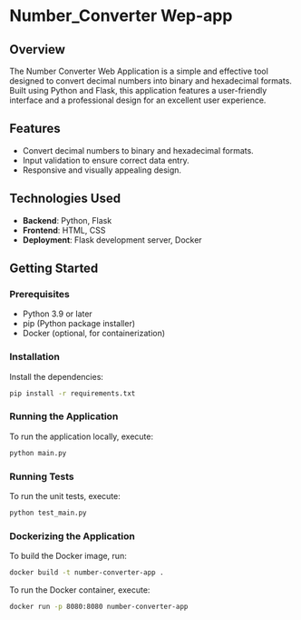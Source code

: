 # Number_Converter Wep-app

## Overview

The Number Converter Web Application is a simple and effective tool designed to convert decimal numbers into binary and hexadecimal formats. Built using Python and Flask, this application features a user-friendly interface and a professional design for an excellent user experience.

## Features

- Convert decimal numbers to binary and hexadecimal formats.
- Input validation to ensure correct data entry.
- Responsive and visually appealing design.

## Technologies Used

- **Backend**: Python, Flask
- **Frontend**: HTML, CSS
- **Deployment**: Flask development server, Docker

## Getting Started

### Prerequisites

- Python 3.9 or later
- pip (Python package installer)
- Docker (optional, for containerization)

### Installation

 Install the dependencies:

```bash
pip install -r requirements.txt
```

### Running the Application

To run the application locally, execute:

```bash
python main.py
```

### Running Tests

To run the unit tests, execute:

```bash
python test_main.py
```

### Dockerizing the Application

To build the Docker image, run:

```bash
docker build -t number-converter-app .
```

To run the Docker container, execute:

```bash
docker run -p 8080:8080 number-converter-app
```
